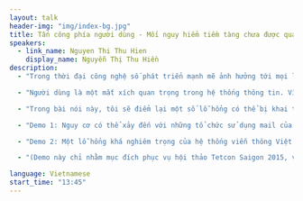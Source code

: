 ```yaml
---
layout: talk
header-img: "img/index-bg.jpg"
title: Tấn công phía người dùng - Mối nguy hiểm tiềm tàng chưa được quan tâm đúng mức
speakers:
  - link_name: Nguyen Thi Thu Hien
    display_name: Nguyễn Thị Thu Hiền
description:
  - "Trong thời đại công nghệ số phát triển mạnh mẽ ảnh hưởng tới mọi lĩnh vực của cuộc sống, các vấn đề liên quan đến an toàn thông tin đã giành được những mối quan tâm ngày càng nhiều của các công ty, tổ chức cũng như những cá nhân làm trong ngành. Chúng ta ý thức được rằng: cần đảm bảo an toàn thông tin cho hệ thống của mình, chúng ta chịu bỏ ra những khoản tiền, khoảng thời gian, nhân lực không hề nhỏ để đầu tư vào việc đó, tuy nhiên không phải tổ chức, cá nhân nào cũng biết cách cân đối và phân bổ hợp lý các khoản đầu tư của mình cho lĩnh vực này. Chúng ta tập trung quá nhiều vào vấn đề đảm bảo an ninh cho máy chủ, bảo vệ tiền của tổ chức, chống thất thoát thông tin từ máy chủ mà đôi khi quên mất 1 mục tiêu nữa cũng cần được bảo vệ, cần được đầu tư cả về thời gian và tiền bạc. Đó là phía người dùng. Chính những sai lầm trong quan niệm, thiếu sót trong suy nghĩ là lý do khiến hệ thống của chúng ta chưa được bảo vệ một cách toàn diện và đồng nhất."

  - "Người dùng là một mắt xích quan trọng trong hệ thống thông tin. Vì vậy đảm bảo an toàn thông tin phía người dùng cũng là việc quan trọng không kém so với việc đảm bảo an toàn thông tin cho máy chủ."

  - "Trong bài nói này, tôi sẽ điểm lại một số lỗ hổng có thể bị khai thác phía người dùng và nguyên nhân vì sao những lỗ hổng tưởng chừng khá đơn giản lại có thể bị bỏ qua hoặc không được tìm thấy bởi những người làm ATTT. Phần trình bày của tôi không đưa ra bất cứ kỹ thuật “cao siêu” nào, nhưng tôi sẽ thực hiện 2 demo nho nhỏ:"

  - "Demo 1: Nguy cơ có thể xảy đến với những tổ chức sử dụng mail của google với tên miền riêng. Cho phép chúng ta gửi email giả mạo từ hầu hết tên miền bất kỳ (vd: xxx@example.com) đến nạn nhân, và mail đó sẽ được đưa vào inbox."

  - "Demo 2: Một lỗ hổng khá nghiêm trọng của hệ thống viễn thông Việt Nam, có thể gây ảnh hưởng đến hầu hết người dùng trong mạng viễn thông. Chi tiết lỗ hổng sẽ được công bố trong bài nói của tôi tại TetCon Saigon 2015."

  - "(Demo này chỉ nhằm mục đích phục vụ hội thảo Tetcon Saigon 2015, và tôi sẽ không chịu trách nhiệm nếu sau đây có ai đó tìm hiểu, nghiên cứu hay khai thác theo hướng này :-)."

language: Vietnamese
start_time: "13:45"
---
```

